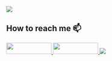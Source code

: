 <img src="https://capsule-render.vercel.app/api?animation=fadeIn&type=waving&height=100&theme=tokyonight"/> 
<h2>How to reach me 📫</h2>
<a href="https://t.me/ParsaShabanpour">
  <img src="https://img.shields.io/badge/Telegram-2CA5E0?style=for-the-badge&logo=telegram&logoColor=white" height="30" width="120px" />
</a>
<a href="mailto:shabanpour.parsa@gmail.com">
  <img src="https://img.shields.io/badge/Gmail-D14836?style=for-the-badge&logo=gmail&logoColor=white" height="30" width="120px" />
</a>
<img src="https://capsule-render.vercel.app/api?animation=fadeIn&type=waving&height=100&theme=tokyonight&section=footer"/> 
